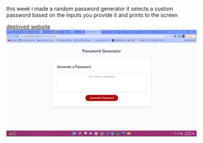 this week i made a random password generator
it selects a custom password based on the inputs you provide it and prints to the screen

[deployed website](https://jonahlindsley.github.io/randomPassword/)
![The Password Generator application deployed.](screenshot.jpeg)